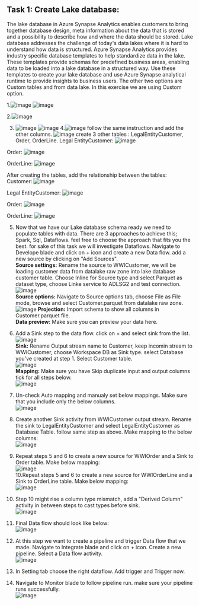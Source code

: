 

## Task 1: Create Lake database:
The lake database in Azure Synapse Analytics enables customers to bring together database design, meta information about the data that is stored and a possibility to describe how and where the data should be stored. Lake database addresses the challenge of today's data lakes where it is hard to understand how data is structured. Azure Synapse Analytics provides industry specific database templates to help standardize data in the lake. These templates provide schemas for predefined business areas, enabling data to be loaded into a lake database in a structured way. Use these templates to create your lake database and use Azure Synapse analytical runtime to provide insights to business users. The other two options are Custom tables and from data lake. In this exercise we are using Custom option.

1.![image](https://user-images.githubusercontent.com/31285245/188736679-cc6b97b4-778e-4f4c-8769-b54371cc2edb.png)
![image](https://user-images.githubusercontent.com/31285245/188745513-94912be0-bcd8-4305-9640-5514e4a8bdda.png)



2.![image](https://user-images.githubusercontent.com/31285245/188736852-18b23942-4726-4e64-b617-54c358d19208.png)

  
3. ![image](https://user-images.githubusercontent.com/31285245/188737132-5de8b581-8ddf-4497-95c3-1b72e0f8f401.png)
   ![image](https://user-images.githubusercontent.com/31285245/188737450-f5c69a80-04ee-44fa-9805-e926cfedc172.png)
4.![image](https://user-images.githubusercontent.com/31285245/188737830-feab80a7-4d8f-4df0-a1dd-bc0f12eb401b.png)
 follow the same instruction and add the other columns. 
 ![image](https://user-images.githubusercontent.com/31285245/188739289-3ee064a6-3b94-486d-8b80-34e795a21b0c.png)
create 3 other tables : LegalEntityCustomer, Order, OrderLine. 
Legal EntityCustomer: 
![image](https://user-images.githubusercontent.com/31285245/188739647-40271876-9957-45d8-a1a3-60e7261222b8.png)

Order: 
![image](https://user-images.githubusercontent.com/31285245/188739748-e362bc3c-55ee-4c4f-9e0e-7f5cdc5ab600.png)

OrderLine:
![image](https://user-images.githubusercontent.com/31285245/188739878-56605b26-0bc9-4c6f-a947-6525926cdde0.png)

After creating the tables, add the relationship between the tables: 
Customer:
![image](https://user-images.githubusercontent.com/31285245/188743616-0e656bdc-80d5-47d6-b464-c7119eee9e75.png)

Legal EntityCustomer: 
![image](https://user-images.githubusercontent.com/31285245/188744019-0ccefa8d-b7b4-401c-ac60-fe272249e5cb.png)

Order:
![image](https://user-images.githubusercontent.com/31285245/188744162-44e0c417-5815-4fd6-81db-b082b71567b7.png)

OrderLine:
![image](https://user-images.githubusercontent.com/31285245/188744275-b039244d-1846-43a8-b931-e9aaf8b6ac1c.png)


 
5. Now that we have our Lake database schema ready we need to populate tables with data. There are 3 approaches to achieve this; Spark, Sql, Dataflows. feel free to choose the approach that fits you the best. for sake of this task we will investigate Dataflows. Navigate to Develope blade and click on + icon and create a new Data flow. add a new source by clicking on "Add Sources".  
**Source settings:** Rename the source to WWICustomer, we will be loading customer data from datalake raw zone into lake database customer table. Choose Inline for Source type and select Parquet as dataset type, choose Linke service to ADLSG2 and test connection. ![image](https://user-images.githubusercontent.com/40135849/174074353-8b77d17b-0f57-4c94-bf2a-34077b4c6d02.png)  
**Source options:** Navigate to Source options tab, choose File as File mode, browse and select Customer.parquet from datalake raw zone. 
![image](https://user-images.githubusercontent.com/31285245/188633394-19e9f965-9c9d-497b-a682-fbd94c17f704.png)
**Projection:** Import schema to show all columns in Customer.parquet file.  
**Data preview:** Make sure you can preview your data here.  
6. Add a Sink step to the data flow. click on + and select sink from the list.  
![image](https://user-images.githubusercontent.com/40135849/174098977-73939afd-c021-470e-a3a9-6173e12108cb.png)  
**Sink:** Rename Output stream name to Customer, keep incomin stream to WWICustomer, choose Workspace DB as Sink type. select Database you've created at step 1. Select Customer table.  
![image](https://user-images.githubusercontent.com/40135849/174099972-ec67f719-4c29-4439-b23a-3696f030807f.png)  
**Mapping:** Make sure you have Skip duplicate input and output columns tick for all steps below.  
![image](https://user-images.githubusercontent.com/40135849/174661898-2fd03b4e-4815-4ae5-8424-989bf9d6ed62.png)  
7. Un-check Auto mapping and manualy set below mappings. Make sure that you include only the below columns.  
![image](https://user-images.githubusercontent.com/40135849/174100629-ffc0bd83-5872-482b-a73b-b42b96f6828e.png)  
8. Create another Sink activity from WWICustomer output stream. Rename the sink to LegalEntityCustomer and select LegalEntityCustomer as Database Table. follow same step as above. Make mapping to the below columns:  
![image](https://user-images.githubusercontent.com/40135849/174661702-0a86c362-505f-43d6-8e57-4a4b5f894693.png)  
9. Repeat steps 5 and 6 to create a new source for WWIOrder and a Sink to Order table. Make below mapping:  
![image](https://user-images.githubusercontent.com/40135849/174102652-de37b284-c2c9-428a-83cd-2db5e6653091.png)  
10.Repeat steps 5 and 6 to create a new source for WWIOrderLine and a Sink to OrderLine table. Make below mapping:  
![image](https://user-images.githubusercontent.com/40135849/174103031-172200f2-1d95-4696-b710-a11b6d6440e0.png)  
11. Step 10 might rise a column type mismatch, add a "Derived Column" activity in between steps to cast types before sink.  
![image](https://user-images.githubusercontent.com/40135849/174663547-a38cc55e-d233-4944-9d4b-df482a7956d3.png)  
12. Final Data flow should look like below:   
![image](https://user-images.githubusercontent.com/31285245/187787039-d6af5541-2923-4226-943b-59cb61e7fd60.png)

13. At this step we want to create a pipeline and trigger Data flow that we made. Navigate to Integrate blade and click on + icon. Create a new pipeline. Select a Data flow activity.  
 ![image](https://user-images.githubusercontent.com/40135849/174104621-748a37dd-f35f-498e-9f7c-d7e15b7c2c18.png)    
14. In Setting tab choose the right dataflow. Add trigger and Trigger now.
15. Navigate to Monitor blade to follow pipeline run. make sure your pipeline runs successfully.  
![image](https://user-images.githubusercontent.com/40135849/174663010-0b0b4049-64f5-4a49-82a5-f73d83cb1916.png)






